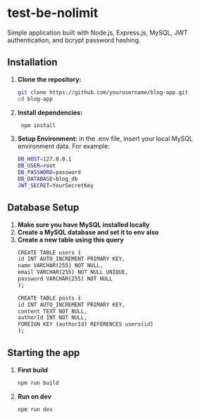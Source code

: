 # test-be-nolimit

Simple application built with Node.js, Express.js, MySQL, JWT authentication, and bcrypt password hashing.

## Installation

1. **Clone the repository:**
   ```bash
   git clone https://github.com/yourusername/blog-app.git
   cd blog-app

2. **Install dependencies:**
   ```bash
    npm install

3. **Setup Environment:**
    in the .env file, insert your local MySQL environment data. For example: 
    ```bash
    DB_HOST=127.0.0.1
    DB_USER=root
    DB_PASSWORD=password
    DB_DATABASE=blog_db
    JWT_SECRET=YourSecretKey


## Database Setup
1. **Make sure you have MySQL installed locally**
2. **Create a MySQL database and set it to env also**
3. **Create a new table using this query**
    ```bash
    CREATE TABLE users (
    id INT AUTO_INCREMENT PRIMARY KEY,
    name VARCHAR(255) NOT NULL,
    email VARCHAR(255) NOT NULL UNIQUE,
    password VARCHAR(255) NOT NULL
    );

    CREATE TABLE posts (
    id INT AUTO_INCREMENT PRIMARY KEY,
    content TEXT NOT NULL,
    authorId INT NOT NULL,
    FOREIGN KEY (authorId) REFERENCES users(id)
    );

## Starting the app

1. **First build**
    ```bash
    npm run build

1. **Run on dev**
    ```bash
    npm run dev